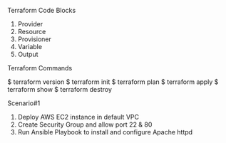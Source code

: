 Terraform Code Blocks

1. Provider
2. Resource
3. Provisioner
4. Variable
5. Output

Terraform Commands

$ terraform version
$ terraform init
$ terraform plan
$ terraform apply
$ terraform show
$ terraform destroy

Scenario#1

1. Deploy AWS EC2 instance in default VPC
2. Create Security Group  and allow port 22 & 80
3. Run Ansible Playbook to  install and  configure Apache httpd
